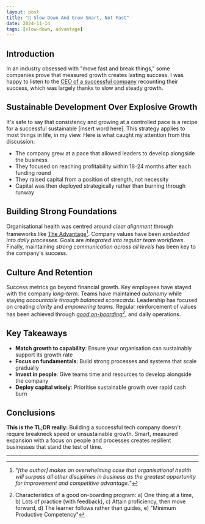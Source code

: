 ```yaml
---
layout: post
title: "🐢 Slow Down And Grow Smart, Not Fast"
date: 2024-11-14
tags: [slow-down, advantage]
---
```

<!--more-->

## Introduction
In an industry obsessed with "move fast and break things," some companies prove that measured growth creates lasting success. I was happy to listen to the [CEO of a successful company](https://saasscalingsecrets.buzzsprout.com/2172375/episodes/15926541-why-slower-growth-could-be-your-fast-track-to-success-with-roan-lavery-ceo-of-freeagent) recounting their success, which was largely thanks to slow and steady growth. 

## Sustainable Development Over Explosive Growth 
It's safe to say that consistency and growing at a controlled pace is a recipe for a successful sustainable [insert word here]. This strategy applies to most things in life, in my view. Here is what caught my attention from this discussion:  
- The company grew at a pace that allowed leaders to develop alongside the business 
- They focused on reaching profitability within 18-24 months after each funding round 
- They raised capital from a position of strength, not necessity 
- Capital was then deployed strategically rather than burning through runway 

## Building Strong Foundations
Organisational health was centred around _clear alignment_ through frameworks like [The Advantage](https://www.tablegroup.com/product/the-advantage/)[^1]. Company values have been _embedded into daily processes_. Goals are _integrated into regular team workflows_. Finally, maintaining _strong communication across all levels_ has been key to the company's success. 

## Culture And Retention
Success metrics go beyond financial growth. Key employees have stayed with the company _long-term_. Teams have maintained _autonomy_ while staying _accountable through balanced scorecards_. Leadership has focused on creating _clarity_ and _empowering teams_. Regular reinforcement of values has been achieved through _[good on-boarding](https://youtube.com/watch?v=Og7NzaVpceE)_[^2], and daily operations.

## Key Takeaways
- **Match growth to capability**: Ensure your organisation can sustainably support its growth rate
- **Focus on fundamentals**: Build strong processes and systems that scale gradually
- **Invest in people**: Give teams time and resources to develop alongside the company
- **Deploy capital wisely**: Prioritise sustainable growth over rapid cash burn

## Conclusions 
**This is the TL;DR really:** Building a successful tech company doesn't require breakneck speed or unsustainable growth. Smart, measured expansion with a focus on people and processes creates resilient businesses that stand the test of time.

---
[^1]: "_[the author] makes an overwhelming case that organisational health will surpass all other disciplines in business as the greatest opportunity for improvement and competitive advantage._"
[^2]: Characteristics of a good on-boarding program: a) One thing at a time, b) Lots of practice (with feedback), c) Attain proficiency, then move forward, d) The learner follows rather than guides, e) "Minimum Productive Competency" 

